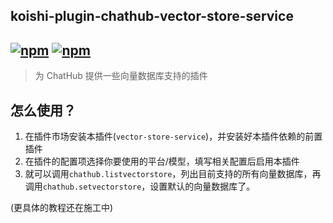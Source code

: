## koishi-plugin-chathub-vector-store-service

## [![npm](https://img.shields.io/npm/v/@dingyi222666/koishi-plugin-vector-store-service)](https://www.npmjs.com/package/@dingyi222666/koishi-plugin-chathub-vector-store-service) [![npm](https://img.shields.io/npm/dt/@dingyi222666/koishi-plugin-chathub-vector-store-service)](https://www.npmjs.com/package/@dingyi222666/koishi-plugin-chathub-vector-store-service)

> 为 ChatHub 提供一些向量数据库支持的插件

## 怎么使用？

1. 在插件市场安装本插件(`vector-store-service`)，并安装好本插件依赖的前置插件
2. 在插件的配置项选择你要使用的平台/模型，填写相关配置后启用本插件
3. 就可以调用`chathub.listvectorstore`，列出目前支持的所有向量数据库，再调用`chathub.setvectorstore`，设置默认的向量数据库了。

(更具体的教程还在施工中)